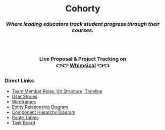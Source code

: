 <h1 align="center">Cohorty</h1>
<h3 align="center"><em>Where leading educators track student progress through their courses.</em></h3>
<br>
<h1></h1>
<h3 align="center">Live Proposal & Project Tracking on<br>👉👉 <a href="https://whimsical.com/cohorty-proposal-EHrKnFugj8zYMPr12cvguW">Whimsical</a> 👈👈</h3>

### Direct Links
- [Team Member Roles, Git Structure, Timeline](https://whimsical.com/cohorty-proposal-EHrKnFugj8zYMPr12cvguW@2bsEvpTYFZsxPMBWifEUAtEqydHn3kTvGX8)
- [User Stories](https://whimsical.com/cohorty-proposal-EHrKnFugj8zYMPr12cvguW@2bsEvpTYFZsxPJM7ahg9NWUvMzpg3ExJnEH)
- [Wireframes](https://whimsical.com/cohorty-board-UoAxYhpuyzzVqGfjbkMaSg@or4CdLRbgixwvBC82hgEbYFEv499gCxmce9fGLCod)
- [Entity Relationship Diagram](https://whimsical.com/cohorty-board-UoAxYhpuyzzVqGfjbkMaSg@6HYTAunKLgTVqXJjp4WJ8ZuD9vQaRTa9Y8bjcCbXzPEf6Km)
- [Component Hierarchy Diagram](https://whimsical.com/cohorty-board-UoAxYhpuyzzVqGfjbkMaSg@or4CdLRbgiywnb2UQ919PU7w72zH9vs3nDqgJH9Yw)
- [Route Tables](https://whimsical.com/cohorty-proposal-EHrKnFugj8zYMPr12cvguW@2bsEvpTYFZsxPf2TYTXCCwuptNrwGYJkZoA)
- [Task Board](https://whimsical.com/cohorty-board-UoAxYhpuyzzVqGfjbkMaSg@6HYTAunKLgTWoRUo6ncVwc6uFtmw5w16zarRK2YArQJ6YYN)
